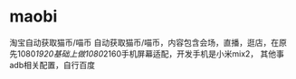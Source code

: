 # maobi
淘宝自动获取猫币/喵币
自动获取猫币/喵币，内容包含会场，直播，逛店，在原先1080*1920基础上做1080*2160手机屏幕适配，开发手机是小米mix2，
其他事adb相关配置，自行百度
